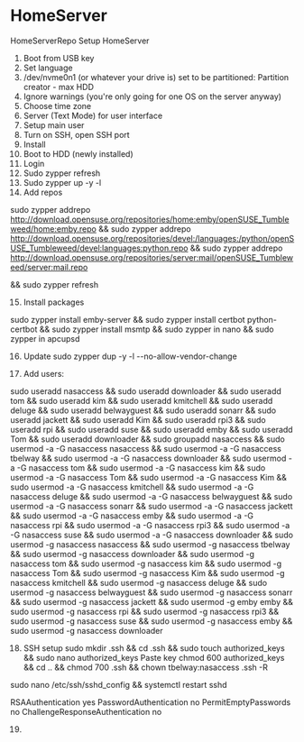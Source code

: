 # HomeServer
HomeServerRepo
Setup HomeServer
1) Boot from USB key
2) Set language
3) /dev/nvme0n1 (or whatever your drive is) set to be partitioned:
	Partition creator - max HDD
4) Ignore warnings (you're only going for one OS on the server anyway)
5) Choose time zone
6) Server (Text Mode) for user interface
7) Setup main user
8) Turn on SSH, open SSH port
9) Install
10) Boot to HDD (newly installed)
11) Login
12) Sudo zypper refresh
13) Sudo zypper up -y -l
14) Add repos

sudo zypper addrepo http://download.opensuse.org/repositories/home:emby/openSUSE_Tumbleweed/home:emby.repo && sudo zypper addrepo http://download.opensuse.org/repositories/devel:/languages:/python/openSUSE_Tumbleweed/devel:languages:python.repo && sudo zypper addrepo http://download.opensuse.org/repositories/server:mail/openSUSE_Tumbleweed/server:mail.repo

 && sudo zypper refresh 

15) Install packages

sudo zypper install emby-server && sudo zypper install certbot python-certbot && sudo zypper install msmtp && sudo zypper in nano && sudo zypper in apcupsd

16) Update
sudo zypper dup -y -l --no-allow-vendor-change

17) Add users:

sudo useradd nasaccess && sudo useradd downloader && sudo useradd tom && sudo useradd kim && sudo useradd kmitchell && sudo useradd deluge && sudo useradd belwayguest && sudo useradd sonarr && sudo useradd jackett && sudo useradd Kim && sudo useradd rpi3 && sudo useradd rpi && sudo useradd suse && sudo useradd emby && sudo useradd Tom && sudo useradd downloader && sudo groupadd nasaccess && sudo usermod -a -G nasaccess nasaccess && sudo usermod -a -G nasaccess tbelway && sudo usermod -a -G nasaccess downloader && sudo usermod -a -G nasaccess tom && sudo usermod -a -G nasaccess kim && sudo usermod -a -G nasaccess Tom && sudo usermod -a -G nasaccess Kim && sudo usermod -a -G nasaccess kmitchell && sudo usermod -a -G nasaccess deluge && sudo usermod -a -G nasaccess belwayguest && sudo usermod -a -G nasaccess sonarr && sudo usermod -a -G nasaccess jackett && sudo usermod -a -G nasaccess emby && sudo usermod -a -G nasaccess rpi && sudo usermod -a -G nasaccess rpi3 && sudo usermod -a -G nasaccess suse && sudo usermod -a -G nasaccess downloader && sudo usermod -g nasaccess nasaccess && sudo usermod -g nasaccess tbelway && sudo usermod -g nasaccess downloader && sudo usermod -g nasaccess tom && sudo usermod -g nasaccess kim && sudo usermod -g nasaccess Tom && sudo usermod -g nasaccess Kim && sudo usermod -g nasaccess kmitchell && sudo usermod -g nasaccess deluge && sudo usermod -g nasaccess belwayguest && sudo usermod -g nasaccess sonarr && sudo usermod -g nasaccess jackett && sudo usermod -g emby emby && sudo usermod -g nasaccess rpi && sudo usermod -g nasaccess rpi3 && sudo usermod -g nasaccess suse && sudo usermod -g nasaccess emby && sudo usermod -g nasaccess downloader

18) SSH setup
sudo mkdir .ssh && cd .ssh && sudo touch authorized_keys && sudo nano authorized_keys
Paste key
chmod 600 authorized_keys && cd .. && chmod 700 .ssh && chown tbelway:nasaccess .ssh -R

sudo nano /etc/ssh/sshd_config && systemctl restart sshd

RSAAuthentication yes
PasswordAuthentication no
PermitEmptyPasswords no
ChallengeResponseAuthentication no

19)
